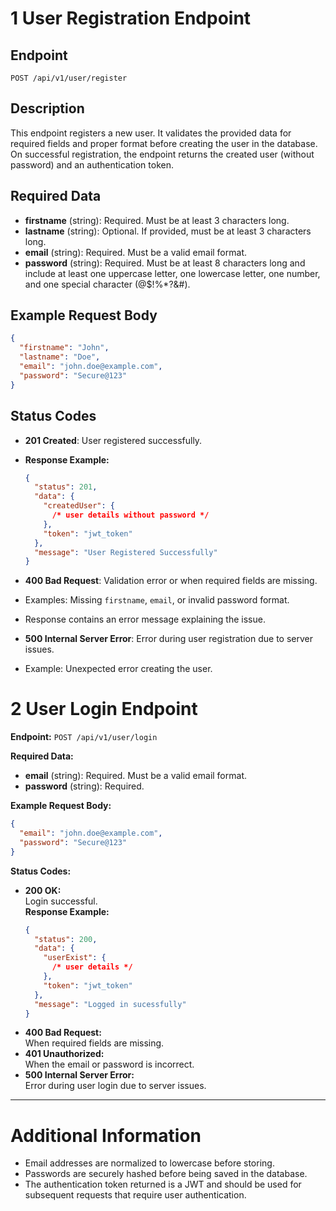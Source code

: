 # 1 User Registration Endpoint

## Endpoint

`POST /api/v1/user/register`

## Description

This endpoint registers a new user. It validates the provided data for required fields and proper format before creating the user in the database. On successful registration, the endpoint returns the created user (without password) and an authentication token.

## Required Data

- **firstname** (string): Required. Must be at least 3 characters long.
- **lastname** (string): Optional. If provided, must be at least 3 characters long.
- **email** (string): Required. Must be a valid email format.
- **password** (string): Required. Must be at least 8 characters long and include at least one uppercase letter, one lowercase letter, one number, and one special character (@$!%\*?&#).

## Example Request Body

```json
{
  "firstname": "John",
  "lastname": "Doe",
  "email": "john.doe@example.com",
  "password": "Secure@123"
}
```

## Status Codes

- **201 Created**: User registered successfully.
- **Response Example:**
  ```json
  {
    "status": 201,
    "data": {
      "createdUser": {
        /* user details without password */
      },
      "token": "jwt_token"
    },
    "message": "User Registered Successfully"
  }
  ```
- **400 Bad Request**: Validation error or when required fields are missing.
- Examples: Missing `firstname`, `email`, or invalid password format.
- Response contains an error message explaining the issue.

- **500 Internal Server Error**: Error during user registration due to server issues.
- Example: Unexpected error creating the user.

# 2 User Login Endpoint

**Endpoint:** `POST /api/v1/user/login`

**Required Data:**

- **email** (string): Required. Must be a valid email format.
- **password** (string): Required.

**Example Request Body:**

```json
{
  "email": "john.doe@example.com",
  "password": "Secure@123"
}
```

**Status Codes:**

- **200 OK:**  
  Login successful.  
  **Response Example:**
  ```json
  {
    "status": 200,
    "data": {
      "userExist": {
        /* user details */
      },
      "token": "jwt_token"
    },
    "message": "Logged in sucessfully"
  }
  ```
- **400 Bad Request:**  
  When required fields are missing.
- **401 Unauthorized:**  
  When the email or password is incorrect.
- **500 Internal Server Error:**  
  Error during user login due to server issues.

---

# Additional Information

- Email addresses are normalized to lowercase before storing.
- Passwords are securely hashed before being saved in the database.
- The authentication token returned is a JWT and should be used for subsequent requests that require user authentication.
